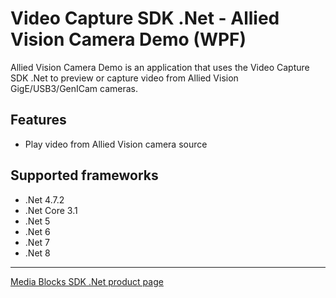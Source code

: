 ﻿# Video Capture SDK .Net - Allied Vision Camera Demo (WPF)

Allied Vision Camera Demo is an application that uses the Video Capture SDK .Net to preview or capture video from Allied Vision GigE/USB3/GenICam cameras.

## Features

- Play video from Allied Vision camera source

## Supported frameworks

- .Net 4.7.2
- .Net Core 3.1
- .Net 5
- .Net 6
- .Net 7
- .Net 8

---

[Media Blocks SDK .Net product page](https://www.visioforge.com/media-blocks-sdk)
